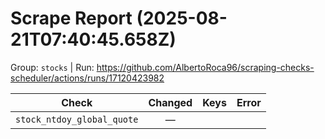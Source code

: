 # Scrape Report (2025-08-21T07:40:45.658Z)

Group: `stocks`  |  Run: https://github.com/AlbertoRoca96/scraping-checks-scheduler/actions/runs/17120423982

| Check | Changed | Keys | Error |
|---|:---:|:--|:--|
| `stock_ntdoy_global_quote` | — |  |  |
